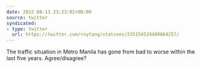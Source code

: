 ```yaml
---
date: 2012-08-13 23:23:02+00:00
source: twitter
syndicated:
- type: twitter
  url: https://twitter.com/roytang/statuses/235154524480864257/
---
```


The traffic situation in Metro Manila has gone from bad to worse within the last five years. Agree/disagree?